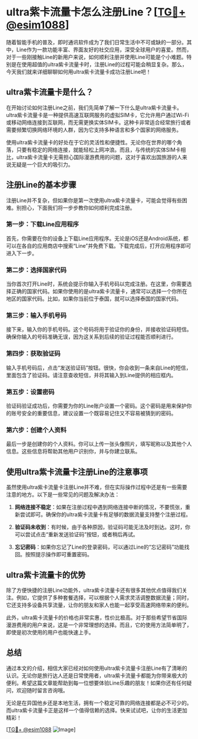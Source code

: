 # ultra紫卡流量卡怎么注册Line？[[TG💪+ @esim1088](https://t.me/s/esim1088)]

随着智能手机的普及，即时通讯软件成为了我们日常生活中不可或缺的一部分。其中，Line作为一款功能丰富、界面友好的社交应用，深受全球用户的喜爱。然而，对于一些刚接触Line的新用户来说，如何顺利注册并使用Line可能是个小难题。特别是在使用超值的ultra紫卡流量卡时，注册Line的过程可能会稍显复杂。那么，今天我们就来详细聊聊如何用ultra紫卡流量卡成功注册Line吧！

## ultra紫卡流量卡是什么？

在开始讨论如何注册Line之前，我们先简单了解一下什么是ultra紫卡流量卡。ultra紫卡流量卡是一种提供高速互联网服务的虚拟SIM卡，它允许用户通过Wi-Fi或移动网络连接到互联网，而无需更换实体SIM卡。这种卡非常适合经常旅行或者需要频繁切换网络环境的人群，因为它支持多种语言和多个国家的网络服务。

使用ultra紫卡流量卡的好处在于它的灵活性和便捷性。无论你在世界的哪个角落，只要有稳定的网络连接，就能轻松上网冲浪。而且，与传统的实体SIM卡相比，ultra紫卡流量卡无需担心国际漫游费用的问题，这对于喜欢出国旅游的人来说无疑是一个巨大的吸引力。

## 注册Line的基本步骤

注册Line并不复杂，但如果你是第一次使用ultra紫卡流量卡，可能会觉得有些困难。别担心，下面我们将一步步教你如何顺利完成注册。

### 第一步：下载Line应用程序

首先，你需要在你的设备上下载Line应用程序。无论是iOS还是Android系统，都可以在各自的应用商店中搜索“Line”并免费下载。下载完成后，打开应用程序即可进入下一步。

### 第二步：选择国家代码

当你首次打开Line时，系统会提示你输入手机号码以完成注册。在这里，你需要选择正确的国家代码。如果你使用的是ultra紫卡流量卡，通常可以选择一个你所在地区的国家代码。比如，如果你当前位于泰国，就可以选择泰国的国家代码。

### 第三步：输入手机号码

接下来，输入你的手机号码。这个号码将用于验证你的身份，并接收验证码短信。确保你输入的号码准确无误，因为这关系到后续的验证过程能否顺利进行。

### 第四步：获取验证码

输入手机号码后，点击“发送验证码”按钮。很快，你会收到一条来自Line的短信，里面包含了验证码。请注意查收短信，并将其输入到Line提供的相应框内。

### 第五步：设置密码

验证码验证成功后，你需要为你的Line账户设置一个密码。这个密码是用来保护你的账号安全的重要信息，建议设置一个既容易记住又不容易被猜到的密码。

### 第六步：创建个人资料

最后一步是创建你的个人资料。你可以上传一张头像照片，填写昵称以及其他个人信息。这些信息将帮助其他用户识别你，并与你建立联系。

## 使用ultra紫卡流量卡注册Line的注意事项

虽然使用ultra紫卡流量卡注册Line并不难，但在实际操作过程中还是有一些需要注意的地方。以下是一些常见的问题及解决办法：

1. **网络连接不稳定**：如果在注册过程中遇到网络连接中断的情况，不要慌张，重新尝试即可。确保你的ultra紫卡流量卡有足够的数据流量支持整个注册过程。

2. **验证码未收到**：有时候，由于各种原因，验证码可能无法及时到达。这时，你可以尝试点击“重新发送验证码”按钮，或者稍后再试。

3. **忘记密码**：如果你忘记了Line的登录密码，可以通过Line的“忘记密码”功能找回。按照提示操作即可重置密码。

## ultra紫卡流量卡的优势

除了方便快捷的注册Line功能外，ultra紫卡流量卡还有很多其他优点值得我们关注。例如，它提供了多种套餐选择，可以根据个人需求灵活调整数据流量；同时，它还支持多设备共享流量，让你的朋友和家人也能一起享受高速网络带来的便利。

此外，ultra紫卡流量卡的价格也非常实惠，性价比极高。对于那些希望节省国际漫游费用的用户来说，这是一个非常理想的选择。而且，它的使用方法简单明了，即使是初次使用的用户也能快速上手。

## 总结

通过本文的介绍，相信大家已经对如何使用ultra紫卡流量卡注册Line有了清晰的认识。无论你是旅行达人还是日常使用者，ultra紫卡流量卡都能为你带来极大的便利。希望这篇文章能帮助到每一位想要体验Line乐趣的朋友！如果你还有任何疑问，欢迎随时留言咨询哦。

无论是在异国他乡还是本地生活，拥有一个稳定可靠的网络连接都是必不可少的。而ultra紫卡流量卡正是这样一个值得信赖的选择。快来试试吧，让你的生活更加精彩！

[[TG💪+ @esim1088](https://t.me/s/esim1088) ![Image](https://i.postimg.cc/4NQfJmqS/Snipaste-2025-05-13-00-14-12.png)]